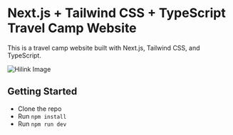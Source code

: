 # Next.js + Tailwind CSS + TypeScript Travel Camp Website

This is a travel camp website built with Next.js, Tailwind CSS, and TypeScript.

![Hilink Image](https://github.com/nuhptr/travel-website-uiux/assets/50306963/3ce19acf-464e-48f3-a506-492a6a719c98)

## Getting Started

-  Clone the repo
-  Run `npm install`
-  Run `npm run dev`
